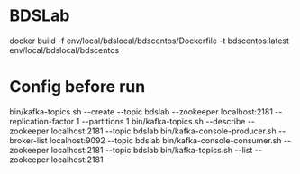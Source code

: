 # BDSLab
docker build -f env/local/bdslocal/bdscentos/Dockerfile -t bdscentos:latest env/local/bdslocal/bdscentos

# Config before run
bin/kafka-topics.sh --create --topic bdslab --zookeeper localhost:2181 --replication-factor 1 --partitions 1
bin/kafka-topics.sh --describe --zookeeper localhost:2181 --topic bdslab
bin/kafka-console-producer.sh --broker-list localhost:9092 --topic bdslab
bin/kafka-console-consumer.sh --zookeeper localhost:2181 --topic bdslab
bin/kafka-topics.sh --list --zookeeper localhost:2181